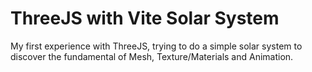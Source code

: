 # ThreeJS with Vite Solar System

My first experience with ThreeJS, trying to do a simple solar system to discover the fundamental of Mesh, Texture/Materials and Animation.